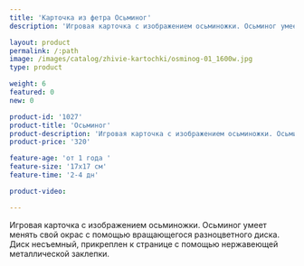 ```yaml
---
title: 'Карточка из фетра Осьминог'
description: 'Игровая карточка с изображением осьминожки. Осьминог умеет менять свой окрас с помощью вращающегося разноцветного диска.'

layout: product
permalink: /:path
image: /images/catalog/zhivie-kartochki/osminog-01_1600w.jpg
type: product

weight: 6
featured: 0
new: 0

product-id: '1027'
product-title: 'Осьминог'
product-description: 'Игровая карточка с изображением осьминожки. Осьминог умеет менять свой окрас с помощью вращающегося разноцветного диска. Диск несъемный, прикреплен к странице с помощью нержавеющей металлической заклепки.'
product-price: '320'

feature-age: 'от 1 года '
feature-size: '17х17 см'
feature-time: '2-4 дн'

product-video: 

---
```

Игровая карточка с изображением осьминожки. Осьминог умеет менять свой окрас с помощью вращающегося разноцветного диска. Диск несъемный, прикреплен к странице с помощью нержавеющей металлической заклепки.